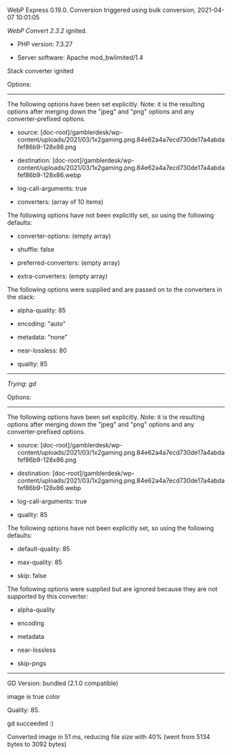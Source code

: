 WebP Express 0.19.0. Conversion triggered using bulk conversion, 2021-04-07 10:01:05

*WebP Convert 2.3.2*  ignited.
- PHP version: 7.3.27
- Server software: Apache mod_bwlimited/1.4

Stack converter ignited

Options:
------------
The following options have been set explicitly. Note: it is the resulting options after merging down the "jpeg" and "png" options and any converter-prefixed options.
- source: [doc-root]/gamblerdesk/wp-content/uploads/2021/03/1x2gaming.png.84e62a4a7ecd730de17a4abdafef86b9-128x86.png
- destination: [doc-root]/gamblerdesk/wp-content/uploads/2021/03/1x2gaming.png.84e62a4a7ecd730de17a4abdafef86b9-128x86.webp
- log-call-arguments: true
- converters: (array of 10 items)

The following options have not been explicitly set, so using the following defaults:
- converter-options: (empty array)
- shuffle: false
- preferred-converters: (empty array)
- extra-converters: (empty array)

The following options were supplied and are passed on to the converters in the stack:
- alpha-quality: 85
- encoding: "auto"
- metadata: "none"
- near-lossless: 80
- quality: 85
------------


*Trying: gd* 

Options:
------------
The following options have been set explicitly. Note: it is the resulting options after merging down the "jpeg" and "png" options and any converter-prefixed options.
- source: [doc-root]/gamblerdesk/wp-content/uploads/2021/03/1x2gaming.png.84e62a4a7ecd730de17a4abdafef86b9-128x86.png
- destination: [doc-root]/gamblerdesk/wp-content/uploads/2021/03/1x2gaming.png.84e62a4a7ecd730de17a4abdafef86b9-128x86.webp
- log-call-arguments: true
- quality: 85

The following options have not been explicitly set, so using the following defaults:
- default-quality: 85
- max-quality: 85
- skip: false

The following options were supplied but are ignored because they are not supported by this converter:
- alpha-quality
- encoding
- metadata
- near-lossless
- skip-pngs
------------

GD Version: bundled (2.1.0 compatible)
image is true color
Quality: 85. 
gd succeeded :)

Converted image in 51 ms, reducing file size with 40% (went from 5134 bytes to 3092 bytes)

